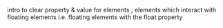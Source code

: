 intro to clear property & value for elements ; elements which interact with floating elements i.e. floating elements with the float property
